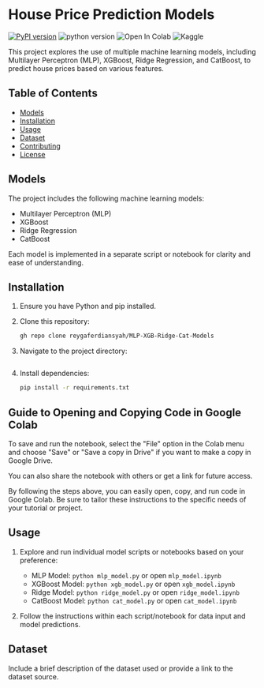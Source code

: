 # House Price Prediction Models

[![PyPI version](https://badge.fury.io/py/colabcode.svg)](https://badge.fury.io/py/colabcode)
![python version](https://img.shields.io/badge/python-3.6%2C3.7%2C3.8-blue?logo=python)
![Open In Colab](https://colab.research.google.com/assets/colab-badge.svg)
![Kaggle](https://img.shields.io/badge/Kaggle-Dataset-blue.svg)

This project explores the use of multiple machine learning models, including Multilayer Perceptron (MLP), XGBoost, Ridge Regression, and CatBoost, to predict house prices based on various features.

## Table of Contents
- [Models](#models)
- [Installation](#installation)
- [Usage](#usage)
- [Dataset](#dataset)
- [Contributing](#contributing)
- [License](#license)

## Models

The project includes the following machine learning models:

- Multilayer Perceptron (MLP)
- XGBoost
- Ridge Regression
- CatBoost

Each model is implemented in a separate script or notebook for clarity and ease of understanding.

## Installation

1. Ensure you have Python and pip installed.
2. Clone this repository:

    ```bash
    gh repo clone reygaferdiansyah/MLP-XGB-Ridge-Cat-Models
    ```

3. Navigate to the project directory:

    ```bash
    
    ```

4. Install dependencies:

    ```bash
    pip install -r requirements.txt
    ```
## Guide to Opening and Copying Code in Google Colab

To save and run the notebook, select the "File" option in the Colab menu and choose "Save" or "Save a copy in Drive" if you want to make a copy in Google Drive.

You can also share the notebook with others or get a link for future access.

By following the steps above, you can easily open, copy, and run code in Google Colab. Be sure to tailor these instructions to the specific needs of your tutorial or project.

## Usage

1. Explore and run individual model scripts or notebooks based on your preference:

    - MLP Model: `python mlp_model.py` or open `mlp_model.ipynb`
    - XGBoost Model: `python xgb_model.py` or open `xgb_model.ipynb`
    - Ridge Model: `python ridge_model.py` or open `ridge_model.ipynb`
    - CatBoost Model: `python cat_model.py` or open `cat_model.ipynb`

2. Follow the instructions within each script/notebook for data input and model predictions.

## Dataset

Include a brief description of the dataset used or provide a link to the dataset source.

